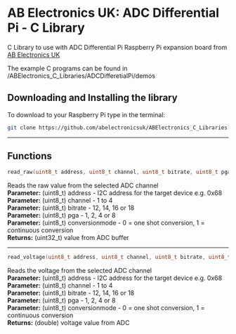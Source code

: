 AB Electronics UK: ADC Differential Pi - C Library
=====

C Library to use with ADC Differential Pi Raspberry Pi expansion board from [AB Electronics UK](https://www.abelectronics.co.uk)

The example C programs can be found in /ABElectronics_C_Libraries/ADCDifferetialPi/demos

Downloading and Installing the library
----------

To download to your Raspberry Pi type in the terminal:  

```bash
git clone https://github.com/abelectronicsuk/ABElectronics_C_Libraries.git
```

___  

Functions
----------

```c
read_raw(uint8_t address, uint8_t channel, uint8_t bitrate, uint8_t pga,	uint8_t conversionmode)
```

Reads the raw value from the selected ADC channel  
**Parameter:** (uint8_t) address - I2C address for the target device e.g. 0x68  
**Parameter:** (uint8_t) channel - 1 to 4  
**Parameter:** (uint8_t) bitrate - 12, 14, 16 or 18  
**Parameter:** (uint8_t) pga - 1, 2, 4 or 8  
**Parameter:** (uint8_t) conversionmode - 0 = one shot conversion, 1 = continuous conversion  
**Returns:** (uint32_t) value from ADC buffer  
___  

```c
read_voltage(uint8_t address, uint8_t channel, uint8_t bitrate, uint8_t pga, uint8_t conversionmode);
```

Reads the voltage from the selected ADC channel  
**Parameter:** (uint8_t) address - I2C address for the target device e.g. 0x68  
**Parameter:** (uint8_t) channel - 1 to 4  
**Parameter:** (uint8_t) bitrate - 12, 14, 16 or 18  
**Parameter:** (uint8_t) pga - 1, 2, 4 or 8  
**Parameter:** (uint8_t) conversionmode - 0 = one shot conversion, 1 = continuous conversion  
**Returns:** (double) voltage value from ADC
